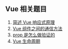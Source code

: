 ## Vue 相关题目

1. [简述 Vue 响应式原理](https://github.com/kaisa911/DailyInterviewQuestion/blob/master/Questions/Vue/简述Vue响应式原理.md)
2. [Vue 组件之间的通信方法](https://github.com/kaisa911/DailyInterviewQuestion/blob/master/Questions/Vue组件之间的通信方法.md)
3. [prop 是怎么做验证的](https://github.com/kaisa911/DailyInterviewQuestion/blob/master/Questions/Vue/prop是怎么做验证的.md)
4. [Vue 生命周期](https://github.com/kaisa911/DailyInterviewQuestion/blob/master/Questions/Vue/vue生命周期.md)
